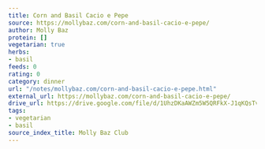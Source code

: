 ```yaml
---
title: Corn and Basil Cacio e Pepe
source: https://mollybaz.com/corn-and-basil-cacio-e-pepe/
author: Molly Baz
protein: []
vegetarian: true
herbs:
- basil
feeds: 0
rating: 0
category: dinner
url: "/notes/mollybaz.com/corn-and-basil-cacio-e-pepe.html"
external_url: https://mollybaz.com/corn-and-basil-cacio-e-pepe/
drive_url: https://drive.google.com/file/d/1UhzDKaAWZm5W5QRFkX-J1qKQsTvClsO8/view?usp=drive_link
tags:
- vegetarian
- basil
source_index_title: Molly Baz Club
---
```



